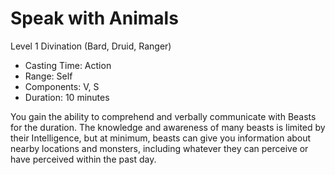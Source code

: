 # Speak with Animals
Level 1 Divination (Bard, Druid, Ranger)

- Casting Time: Action
- Range: Self
- Components: V, S
- Duration: 10 minutes

You gain the ability to comprehend and verbally communicate with Beasts for the duration. The knowledge and awareness of many beasts is limited by their Intelligence, but at minimum, beasts can give you information about nearby locations and monsters, including whatever they can perceive or have perceived within the past day.
